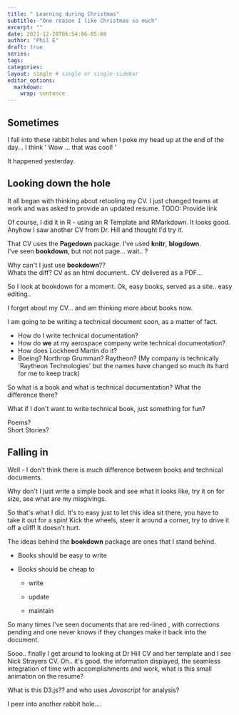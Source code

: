 ```yaml
---
title: " Learning during Christmas"
subtitle: "One reason I like Christmas so much"
excerpt: ""
date: 2021-12-28T06:54:06-05:00
author: "Phil E"
draft: true
series:
tags:
categories:
layout: single # single or single-sidebar
editor_options: 
  markdown: 
    wrap: sentence
---
```


## Sometimes

I fall into these rabbit holes and when I poke my head up at the end of the day... I think ' Wow ... that was cool!
'

It happened yesterday.

## Looking down the hole

It all began with thinking about retooling my CV.
I just changed teams at work and was asked to provide an updated resume.
TODO: Provide link

Of course, I did it in R - using an R Template and RMarkdown.
It looks good.
Anyhow I saw another CV from Dr. Hill and thought I'd try it.

That CV uses the **Pagedown** package.
I've used **knitr**, **blogdown**.  
I've seen **bookdown**, but not not page... wait..
?

Why can't I just use **bookdown**??  
Whats the diff?
CV as an html document..
CV delivered as a PDF...

So I look at bookdown for a moment.
Ok, easy books, served as a site..
easy editing..

I forget about my CV... and am thinking more about books now.

I am going to be writing a technical document soon, as a matter of fact.

-   How do I write technical documentation?
-   How do **we** at my aerospace company write technical documentation?
-   How does Lockheed Martin do it?
-   Boeing? Northrop Grumman? Raytheon? (My company is technically 'Raytheon Technologies' but the names have changed so much its hard for me to keep track)

So what is a book and what is technical documentation?
What the difference there?

What if I don't want to write technical book, just something for fun?

Poems?  
Short Stories?

## Falling in

Well - I don't think there is much difference between books and technical documents.

Why don't I just write a simple book and see what it looks like, try it on for size, see what are my misgivings.

So that's what I did.
It's to easy just to let this idea sit there, you have to take it out for a spin!
Kick the wheels, steer it around a corner, try to drive it off a cliff!
It doesn't hurt.

The ideas behind the **bookdown** package are ones that I stand behind.

-   Books should be easy to write

-   Books should be cheap to

    -    write

    -   update

    -   maintain

So many times I've seen documents that are red-lined , with corrections pending and one never knows if they changes make it back into the document.

Sooo..
finally I get around to looking at Dr Hill CV and her template and I see Nick Strayers CV.
Oh..
it's good.
the information displayed, the seamless integration of time with accomplishments and work, what is this small animation on the resume?

What is this D3.js??
and who uses *Javascript* for analysis?

I peer into another rabbit hole....
